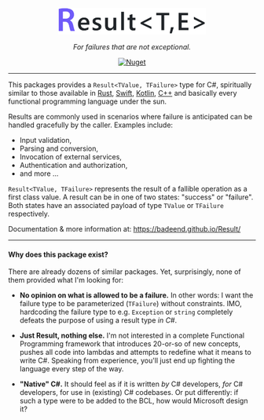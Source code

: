 <p align="center">
  <img src="./docs/images/logo.png" alt="Result" width="300"/>
</p>

<p align="center">
  <em>For failures that are not exceptional.</em>
</p>

<p align="center">
  <a href="https://www.nuget.org/packages/Badeend.Result"><img src="https://img.shields.io/nuget/v/Badeend.Result" alt="Nuget"/></a>
</p>

---

This packages provides a `Result<TValue, TFailure>` type for C#, spiritually similar to those available in [Rust](https://doc.rust-lang.org/std/result/enum.Result.html), [Swift](https://developer.apple.com/documentation/swift/result), [Kotlin](https://kotlinlang.org/api/latest/jvm/stdlib/kotlin/-result/), [C++](https://en.cppreference.com/w/cpp/utility/expected) and basically every functional programming language under the sun.

Results are commonly used in scenarios where failure is anticipated can be handled gracefully by the caller. Examples include:
- Input validation,
- Parsing and conversion,
- Invocation of external services,
- Authentication and authorization,
- and more ...

`Result<TValue, TFailure>` represents the result of a fallible operation as a first class value. A result can be in one of two states: "success" or "failure". Both states have an associated payload of type `TValue` or `TFailure` respectively.

Documentation & more information at: https://badeend.github.io/Result/

---

#### Why does this package exist?

There are already dozens of similar packages. Yet, surprisingly, none of them provided what I'm looking for:

- **No opinion on what is allowed to be a failure.** In other words: I want the failure type to be parameterized (`TFailure`) without constraints. IMO, hardcoding the failure type to e.g. `Exception` or `string` completely defeats the purpose of using a result type _in C#_.

- **Just Result, nothing else.** I'm not interested in a complete Functional Programming framework that introduces 20-or-so of new concepts, pushes all code into lambdas and attempts to redefine what it means to write C#. Speaking from experience, you'll just end up fighting the language every step of the way.

- **"Native" C#.** It should feel as if it is written _by_ C# developers, _for_ C# developers, for use in (existing) C# codebases. Or put differently: if such a type were to be added to the BCL, how would Microsoft design it?
